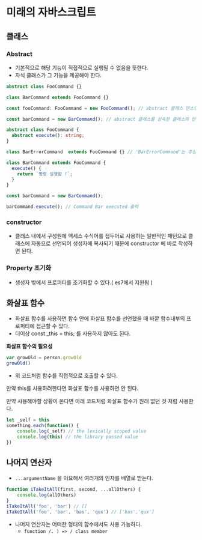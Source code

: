 # 미래의 자바스크립트



## 클래스

### Abstract

- 기본적으로 해당 기능이 직접적으로 실행될 수 없음을 뜻한다.
- 자식 클래스가 그 기능을 제공해야 한다.

```typescript
abstract class FooCommand {}

class BarCommand extends FooCommand {}

const fooCommand: FooCommand = new FooCommand(); // abstract 클래스 인스턴스는 생성할 수 없음.

const barCommand = new BarCommand(); // abstract 클래스를 상속한 클래스의 인스턴스는 생성 가능.

abstract class FooCommand {
  abstract execute(): string;
}

class BarErrorCommand  extends FooCommand {} // 'BarErrorCommand'는 추상(abstract) 멤버인 'execute'를 제공해야 함.

class BarCommand extends FooCommand {
  execute() {
    return `명령 실행함 !`;
  }
}

const barCommand = new BarCommand();

barCommand.execute(); // Command Bar executed 출력
```



### constructor

- 클래스 내에서 구성원에 엑세스 수식어를 접두어로 사용하는 일반적인 패턴으로 클래스에 자동으로 선언되어 생성자에 복사되기 때문에 constructor 에 바로 작성하면 된다.



### Property 초기화

- 생성자 밖에서 프로퍼티를 초기화할 수 있다.( es7에서 지원됨 )



## 화살표 함수

- 화살표 함수를 사용하면 함수 안에 화살표 함수를 선언했을 때 바깥 함수내부의 프로퍼티에 접근할 수 있다.
- 더이상 const _this = this; 를 사용하지 않아도 된다.

**화살표 함수의 필요성**

```typescript
var growOld = person.growOld
growOld()
```

- 위 코드처럼 함수를 직접적으로 호출할 수 있다.

만약 this를 사용하려한다면 화살표 함수를 사용하면 안 된다.

만약 사용해야할 상황이 온다면 아래 코드처럼 화살표 함수가 원래 없던 것 처럼 사용한다.

~~~typescript
let _self = this
something.each(function() {
    console.log(_self) // the lexically scoped value
    console.log(this) // the library passed value
})
~~~



## 나머지 연산자

- `...argumentName` 을 이요해서 여러개의 인자를 배열로 받는다.

~~~typescript
function iTakeItAll(first, second, ...allOthers) {
    console.log(allOthers)
}
iTakeItAll('foo', 'bar') // []
iTakeItAll('foo', 'bar', 'bas', 'qux') // ['bas','qux']
~~~

- 나머지 연산자는 어떠한 형태의 함수에서도 사용 가능하다.
  - `function /. ) => / class member`



